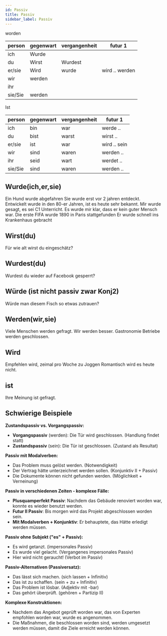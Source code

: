 ```yaml
---
id: Passiv
title: Passiv
sidebar_label: Passiv
---
```


worden

| person  | gegenwart | vergangenheit | futur 1        |
| ------- | --------- | ------------- | -------------- |
| ich     | Wurde     |               |                |
| du      | Wirst     | Wurdest       |                |
| er/sie  | Wird      | wurde         | wird .. werden |
| wir     | werden    |               |                |
| ihr     |           |               |                |
| sie/Sie | werden    |               |                |

Ist

| person  | gegenwart | vergangenheit | futur 1      |
| ------- | --------- | ------------- | ------------ |
| ich     | bin       | war           | werde ..     |
| du      | bist      | warst         | wirst ..     |
| er/sie  | ist       | war           | wird .. sein |
| wir     | sind      | waren         | werden ..    |
| ihr     | seid      | wart          | werdet ..    |
| sie/Sie | sind      | waren         | werden ..    |

## Wurde(ich,er,sie)

Ein Hund wurde abgefahren
Sie wurde erst vor 2 jahren entdeckt.
Entwickelt wurde in den 80-er Jahren, ist es heute sehr bekannt.
Mir wurde gesagt, es sei C1 Unterricht.
Es wurde mir klar, dass er kein guter Mensch war.
Die erste FIFA wurde 1890 in Paris stattgefunden
Er wurde schnell ins Krankenhaus gebracht

## Wirst(du)

Für wie alt wirst du eingeschätz?

## Wurdest(du)

Wurdest du wieder auf Facebook gesperrt?

## Würde (ist nicht passiv zwar Konj2)

Würde man diesem Fisch so etwas zutrauen?

## Werden(wir,sie)

Viele Menschen werden gefragt.
Wir werden besser.
Gastronomie Betriebe werden geschlossen.

## Wird

Empfehlen wird, zeimal pro Woche zu Joggen
Romantisch wird es heute nicht.

## ist

Ihre Meinung ist gefragt.

## Schwierige Beispiele

**Zustandspassiv vs. Vorgangspassiv:**

- **Vorgangspassiv** (werden): Die Tür wird geschlossen. (Handlung findet statt)
- **Zustandspassiv** (sein): Die Tür ist geschlossen. (Zustand als Resultat)

**Passiv mit Modalverben:**

- Das Problem muss gelöst werden. (Notwendigkeit)
- Der Vertrag hätte unterzeichnet werden sollen. (Konjunktiv II + Passiv)
- Die Dokumente können nicht gefunden werden. (Möglichkeit + Verneinung)

**Passiv in verschiedenen Zeiten - komplexe Fälle:**

- **Plusquamperfekt Passiv**: Nachdem das Gebäude renoviert worden war, konnte es wieder benutzt werden.
- **Futur II Passiv**: Bis morgen wird das Projekt abgeschlossen worden sein.
- **Mit Modalverben + Konjunktiv**: Er behauptete, das Hätte erledigt werden müssen.

**Passiv ohne Subjekt ("es" + Passiv):**

- Es wird getanzt. (impersonales Passiv)
- Es wurde viel gelacht. (Vergangenes impersonales Passiv)
- Hier wird nicht geraucht! (Verbot im Passiv)

**Passiv-Alternativen (Passiversatz):**

- Das lässt sich machen. (sich lassen + Infinitiv)
- Das ist zu schaffen. (sein + zu + Infinitiv)
- Das Problem ist lösbar. (Adjektiv mit -bar)
- Das gehört überprüft. (gehören + Partizip II)

**Komplexe Konstruktionen:**

- Nachdem das Angebot geprüft worden war, das von Experten empfohlen worden war, wurde es angenommen.
- Die Maßnahmen, die beschlossen worden sind, werden umgesetzt werden müssen, damit die Ziele erreicht werden können.
